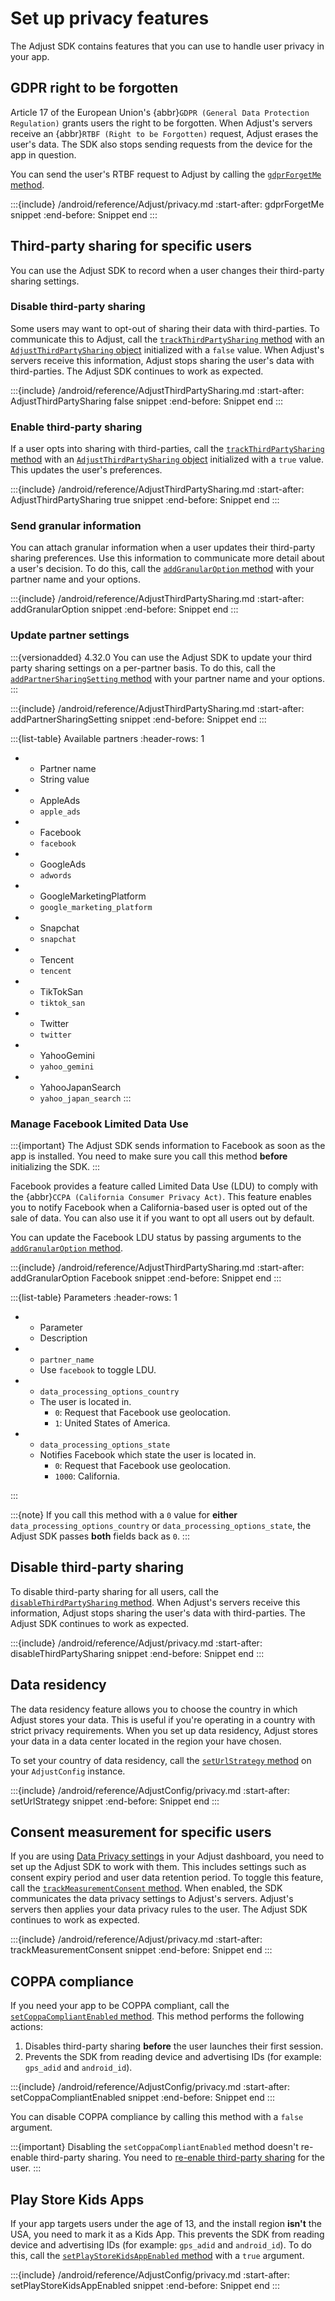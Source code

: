 # Set up privacy features

The Adjust SDK contains features that you can use to handle user privacy in your app.

## GDPR right to be forgotten

Article 17 of the European Union's {abbr}`GDPR (General Data Protection Regulation)` grants users the right to be forgotten. When Adjust's servers receive an {abbr}`RTBF (Right to be Forgotten)` request, Adjust erases the user's data. The SDK also stops sending requests from the device for the app in question.

You can send the user's RTBF request to Adjust by calling the [`gdprForgetMe` method](#android-gdprforgetme-invocation).

:::{include} /android/reference/Adjust/privacy.md
:start-after: gdprForgetMe snippet
:end-before: Snippet end
:::

## Third-party sharing for specific users

You can use the Adjust SDK to record when a user changes their third-party sharing settings.

### Disable third-party sharing

Some users may want to opt-out of sharing their data with third-parties. To communicate this to Adjust, call the [`trackThirdPartySharing` method](#android-trackthirdpartysharing-invocation) with an [`AdjustThirdPartySharing` object](/android/reference/AdjustThirdPartySharing) initialized with a `false` value. When Adjust's servers receive this information, Adjust stops sharing the user's data with third-parties. The Adjust SDK continues to work as expected.

:::{include} /android/reference/AdjustThirdPartySharing.md
:start-after: AdjustThirdPartySharing false snippet
:end-before: Snippet end
:::

### Enable third-party sharing

If a user opts into sharing with third-parties, call the [`trackThirdPartySharing` method](#android-trackthirdpartysharing-invocation) with an [`AdjustThirdPartySharing` object](/android/reference/AdjustThirdPartySharing) initialized with a `true` value. This updates the user's preferences.

:::{include} /android/reference/AdjustThirdPartySharing.md
:start-after: AdjustThirdPartySharing true snippet
:end-before: Snippet end
:::

### Send granular information

You can attach granular information when a user updates their third-party sharing preferences. Use this information to communicate more detail about a user's decision. To do this, call the [`addGranularOption` method](#android-addgranularoption-invocation) with your partner name and your options.

:::{include} /android/reference/AdjustThirdPartySharing.md
:start-after: addGranularOption snippet
:end-before: Snippet end
:::

### Update partner settings

:::{versionadded} 4.32.0
You can use the Adjust SDK to update your third party sharing settings on a per-partner basis. To do this, call the [`addPartnerSharingSetting` method](#android-addpartnersharingsetting-invocation) with your partner name and your options.
:::

:::{include} /android/reference/AdjustThirdPartySharing.md
:start-after: addPartnerSharingSetting snippet
:end-before: Snippet end
:::

:::{list-table} Available partners
:header-rows: 1

* - Partner name
   - String value
* - AppleAds
   - `apple_ads`
* - Facebook
   - `facebook`
* - GoogleAds
   - `adwords`
* - GoogleMarketingPlatform
   - `google_marketing_platform`
* - Snapchat
   - `snapchat`
* - Tencent
   - `tencent`
* - TikTokSan
   - `tiktok_san`
* - Twitter
   - `twitter`
* - YahooGemini
   - `yahoo_gemini`
* - YahooJapanSearch
   - `yahoo_japan_search`
:::

### Manage Facebook Limited Data Use

:::{important}
The Adjust SDK sends information to Facebook as soon as the app is installed. You need to make sure you call this method **before** initializing the SDK.
:::

Facebook provides a feature called Limited Data Use (LDU) to comply with the {abbr}`CCPA (California Consumer Privacy Act)`. This feature enables you to notify Facebook when a California-based user is opted out of the sale of data. You can also use it if you want to opt all users out by default.

You can update the Facebook LDU status by passing arguments to the [`addGranularOption` method](#android-addgranularoption-invocation).

:::{include} /android/reference/AdjustThirdPartySharing.md
:start-after: addGranularOption Facebook snippet
:end-before: Snippet end
:::

:::{list-table} Parameters
:header-rows: 1

* - Parameter	
   - Description
* - `partner_name`
   - Use `facebook` to toggle LDU.
* - `data_processing_options_country`
   - The user is located in.
      * `0`: Request that Facebook use geolocation.
      * `1`: United States of America.
* - `data_processing_options_state`
   - Notifies Facebook which state the user is located in.
      * `0`: Request that Facebook use geolocation.
      * `1000`: California.

:::

:::{note}
If you call this method with a `0` value for **either** `data_processing_options_country` or `data_processing_options_state`, the Adjust SDK passes **both** fields back as `0`.
:::

## Disable third-party sharing

To disable third-party sharing for all users, call the [`disableThirdPartySharing` method](#android-disablethirdpartysharing-invocation). When Adjust's servers receive this information, Adjust stops sharing the user's data with third-parties. The Adjust SDK continues to work as expected.

:::{include} /android/reference/Adjust/privacy.md
:start-after: disableThirdPartySharing snippet
:end-before: Snippet end
:::

## Data residency

The data residency feature allows you to choose the country in which Adjust stores your data. This is useful if you're operating in a country with strict privacy requirements. When you set up data residency, Adjust stores your data in a data center located in the region your have chosen.

To set your country of data residency, call the [`setUrlStrategy` method](#android-seturlstrategy-invocation) on your `AdjustConfig` instance.

:::{include} /android/reference/AdjustConfig/privacy.md
:start-after: setUrlStrategy snippet
:end-before: Snippet end
:::

## Consent measurement for specific users

If you are using [Data Privacy settings](https://help.adjust.com/en/article/manage-data-collection-and-retention) in your Adjust dashboard, you need to set up the Adjust SDK to work with them. This includes settings such as consent expiry period and user data retention period. To toggle this feature, call the [`trackMeasurementConsent` method](#android-trackmeasurementconsent-invocation). When enabled, the SDK communicates the data privacy settings to Adjust's servers. Adjust's servers then applies your data privacy rules to the user. The Adjust SDK continues to work as expected.

:::{include} /android/reference/Adjust/privacy.md
:start-after: trackMeasurementConsent snippet
:end-before: Snippet end
:::

## COPPA compliance

If you need your app to be COPPA compliant, call the [`setCoppaCompliantEnabled` method](#android-setcoppacompliantenabled-invocation). This method performs the following actions:

1. Disables third-party sharing **before** the user launches their first session.
2. Prevents the SDK from reading device and advertising IDs (for example: `gps_adid` and `android_id`).

:::{include} /android/reference/AdjustConfig/privacy.md
:start-after: setCoppaCompliantEnabled snippet
:end-before: Snippet end
:::

You can disable COPPA compliance by calling this method with a `false` argument.

:::{important}
Disabling the `setCoppaCompliantEnabled` method doesn't re-enable third-party sharing. You need to [re-enable third-party sharing](#enable-third-party-sharing) for the user.
:::

## Play Store Kids Apps

If your app targets users under the age of 13, and the install region **isn't** the USA, you need to mark it as a Kids App. This prevents the SDK from reading device and advertising IDs (for example: `gps_adid` and `android_id`). To do this, call the [`setPlayStoreKidsAppEnabled` method](#android-setplaystorekidsappenabled-invocation) with a `true` argument.

:::{include} /android/reference/AdjustConfig/privacy.md
:start-after: setPlayStoreKidsAppEnabled snippet
:end-before: Snippet end
:::
